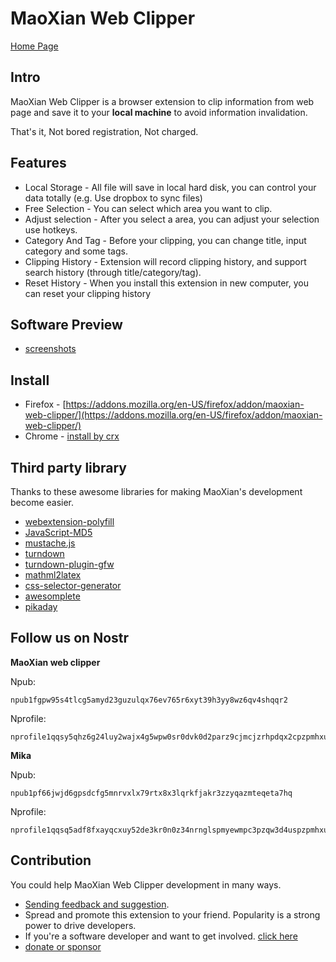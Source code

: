 
# MaoXian Web Clipper

[Home Page](https://mika-cn.github.io/maoxian-web-clipper/index.html)

## Intro

MaoXian Web Clipper is a browser extension to clip information from web page and save it to your **local machine** to avoid information invalidation.

That's it, Not bored registration, Not charged.


## Features

* Local Storage - All file will save in local hard disk, you can control your data totally (e.g. Use dropbox to sync files)
* Free Selection - You can select which area you want to clip.
* Adjust selection - After you select a area, you can adjust your selection use hotkeys.
* Category And Tag - Before your clipping, you can change title, input category and some tags.
* Clipping History - Extension will record clipping history, and support search history (through title/category/tag).
* Reset History - When you install this extension in new computer, you can reset your clipping history

## Software Preview
* [screenshots](https://mika-cn.github.io/maoxian-web-clipper/screenshots.html)

## Install

* Firefox - [https://addons.mozilla.org/en-US/firefox/addon/maoxian-web-clipper/](https://addons.mozilla.org/en-US/firefox/addon/maoxian-web-clipper/)
* Chrome - [install by crx](https://mika-cn.github.io/maoxian-web-clipper/install-by-extension-file.html)


## Third party library

Thanks to these awesome libraries for making MaoXian's development become easier.

* [webextension-polyfill](https://github.com/mozilla/webextension-polyfill)
* [JavaScript-MD5](https://github.com/blueimp/JavaScript-MD5)
* [mustache.js](http://github.com/janl/mustache.js)
* [turndown](https://github.com/domchristie/turndown)
* [turndown-plugin-gfw](https://github.com/domchristie/turndown-plugin-gfm)
* [mathml2latex](https://github.com/mika-cn/mathml2latex)
* [css-selector-generator](https://github.com/fczbkk/css-selector-generator)
* [awesomplete](https://github.com/LeaVerou/awesomplete)
* [pikaday](https://github.com/Pikaday/Pikaday)

## Follow us on Nostr

**MaoXian web clipper**

Npub:

```nostr
npub1fgpw95s4tlcg5amyd23guzulqx76ev765r6xyt39h3yy8wz6qv4shqqr2
```

Nprofile:

```nostr
nprofile1qqsy5qhz6g24luy2wajx4g5wpw0sr0dvk0d2parz9cjmcjzrhpdqx2cpzpmhxue69uhkutn0dvczummjvuhszynhwden5te0dehhxarjw4jjucm0d5hszymhwden5te0wp6hyurvv4cxzeewv4ej7qgkwaehxw309ac82unsd3jhyetvv9ujucm0d5hsz9mhwden5te0w3skjur9dyh8xcmpwfskytnfd5hss3vjk6
```

**Mika**

Npub:

```nostr
npub1pf66jwjd6gpsdcfg5mnrvxlx79rtx8x3lqrkfjakr3zzyqazmteqeta7hq
```

Nprofile:

```nostr
nprofile1qqsq5adf8fxayqcxuy52de3kr0n0z34nrnglspmyewmpc3pzqw3d4uspzpmhxue69uhkutn0dvczummjvuhszynhwden5te0dehhxarjw4jjucm0d5hsz9nhwden5te0wp6hyurvv4ex2mrp0yhxxmmd9uq3wamnwvaz7tm5v95hqetf9eekxctjv93zu6td9uplcdh0
```


## Contribution

You could help MaoXian Web Clipper development in many ways.

* [Sending feedback and suggestion](https://github.com/mika-cn/maoxian-web-clipper/issues).
* Spread and promote this extension to your friend. Popularity is a strong power to drive developers.
* If you're a software developer and want to get involved. [click here](./README-DEV.md)
* [donate or sponsor](https://mika-cn.github.io/maoxian-web-clipper/donate.html)
